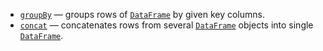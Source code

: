 [//]: # (title: GroupBy / concat rows)

* [`groupBy`](groupBy.md) — groups rows of [`DataFrame`](DataFrame.md) by given key columns.
* [`concat`](concat.md) — concatenates rows from several [`DataFrame`](DataFrame.md) objects into single [`DataFrame`](DataFrame.md).
